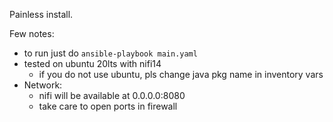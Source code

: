 Painless install.

Few notes:
- to run just do `ansible-playbook main.yaml`
- tested on ubuntu 20lts with nifi14
  - if you do not use ubuntu, pls change java pkg name in inventory vars
- Network:
  - nifi will be available at 0.0.0.0:8080
  - take care to open ports in firewall
